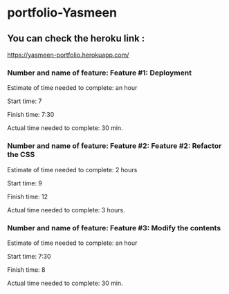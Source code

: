 # portfolio-Yasmeen

## You can check the heroku link :
https://yasmeen-portfolio.herokuapp.com/

### Number and name of feature: Feature #1: Deployment

Estimate of time needed to complete: an hour 

Start time: 7

Finish time: 7:30

Actual time needed to complete: 30 min. 


### Number and name of feature: Feature #2: Feature #2: Refactor the CSS

Estimate of time needed to complete: 2 hours 

Start time: 9

Finish time: 12 

Actual time needed to complete: 3 hours. 

### Number and name of feature: Feature #3: Modify the contents

Estimate of time needed to complete: an hour 

Start time: 7:30

Finish time: 8 

Actual time needed to complete: 30 min. 
